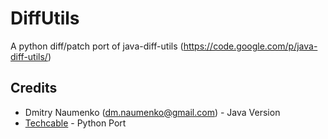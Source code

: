 DiffUtils
=========
A python diff/patch port of java-diff-utils (https://code.google.com/p/java-diff-utils/)

## Credits
- Dmitry Naumenko (dm.naumenko@gmail.com) - Java Version
- [Techcable](https://github.com/Techcable/) - Python Port